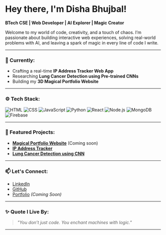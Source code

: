 # Hey there, I'm Disha Bhujbal!  

**BTech CSE | Web Developer | AI Explorer | Magic Creator**

Welcome to my world of code, creativity, and a touch of chaos. I’m passionate about building interactive web experiences, solving real-world problems with AI, and leaving a spark of magic in every line of code I write.

---

### 🧠 Currently:
- Crafting a real-time **IP Address Tracker Web App**
- Researching **Lung Cancer Detection using Pre-trained CNNs**
- Building my **3D Magical Portfolio Website**

---

### ⚙️ Tech Stack:
![HTML](https://img.shields.io/badge/-HTML5-E34F26?logo=html5&logoColor=white&style=for-the-badge)
![CSS](https://img.shields.io/badge/-CSS3-1572B6?logo=css3&logoColor=white&style=for-the-badge)
![JavaScript](https://img.shields.io/badge/-JavaScript-F7DF1E?logo=javascript&logoColor=black&style=for-the-badge)
![Python](https://img.shields.io/badge/-Python-3776AB?logo=python&logoColor=white&style=for-the-badge)
![React](https://img.shields.io/badge/-React-61DAFB?logo=react&logoColor=black&style=for-the-badge)
![Node.js](https://img.shields.io/badge/-Node.js-339933?logo=node.js&logoColor=white&style=for-the-badge)
![MongoDB](https://img.shields.io/badge/-MongoDB-47A248?logo=mongodb&logoColor=white&style=for-the-badge)
![Firebase](https://img.shields.io/badge/-Firebase-FFCA28?logo=firebase&logoColor=black&style=for-the-badge)

---

### 🌟 Featured Projects:
- **[Magical Portfolio Website](#)** (Coming soon)
- **[IP Address Tracker](https://github.com/Babycula/IP-Address-Tracker)**
- **[Lung Cancer Detection using CNN](#)**

---

### 📫 Let's Connect:
- [LinkedIn](https://www.linkedin.com/in/disha-bhujbal)
- [GitHub](https://github.com/Babycula)
- [Portfolio](#) *(Coming Soon)*

---

### ✨ Quote I Live By:
> *"You don’t just code. You enchant machines with logic."*

---
